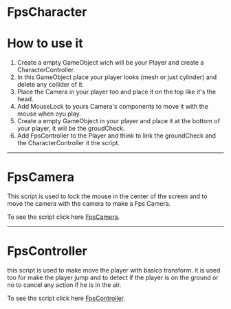 # FpsCharacter


# How to use it

1. Create a empty GameObject wich will be your Player and create a CharacterController.
2. In this GameObject place your player looks (mesh or just cylinder) and delete any collider of it.
3. Place the Camera in your player too and place it on the top like it's the head.
4. Add MouseLock to yours Camera's components to move it with the mouse when oyu play.
5. Create a empty GameObject in your player and place it at the bottom of your player, it wiil be the groudCheck.
6. Add FpsController to the Player and think to link the groundCheck and the CharacterController it the script.

---
# FpsCamera

This script is used to lock the mouse in the center of the screen and to move the camera with the camera to make a Fps Camera.

To see the script click here [FpsCamera](./Script/FpsCamera.cs).

---
# FpsController

this script is used to make move the player with basics transform.
it is used too for make the player jump and to detect if the player is on the ground or no to cancel any action if he is in the air.

To see the script click here [FpsController](./Script/FpsController.cs).
